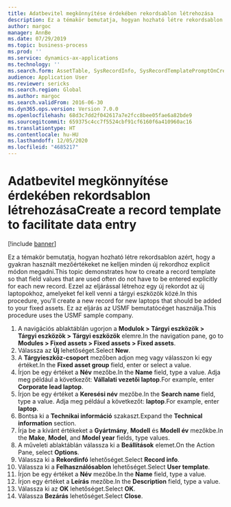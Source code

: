 ```yaml
---
title: Adatbevitel megkönnyítése érdekében rekordsablon létrehozása
description: Ez a témakör bemutatja, hogyan hozható létre rekordsablon azért, hogy a gyakran használt mezőértékeket ne kelljen minden új rekordhoz explicit módon megadni.
author: margoc
manager: AnnBe
ms.date: 07/29/2019
ms.topic: business-process
ms.prod: ''
ms.service: dynamics-ax-applications
ms.technology: ''
ms.search.form: AssetTable, SysRecordInfo, SysRecordTemplatePromptOnCreate
audience: Application User
ms.reviewer: sericks
ms.search.region: Global
ms.author: margoc
ms.search.validFrom: 2016-06-30
ms.dyn365.ops.version: Version 7.0.0
ms.openlocfilehash: 68d3c7dd2f042617a7e2fcc8bee05fae6a82bde9
ms.sourcegitcommit: 659375c4cc7f5524cbf91cf6160f6a410960ac16
ms.translationtype: HT
ms.contentlocale: hu-HU
ms.lasthandoff: 12/05/2020
ms.locfileid: "4685217"
---
```

# <a name="create-a-record-template-to-facilitate-data-entry"></a><span data-ttu-id="fe290-103">Adatbevitel megkönnyítése érdekében rekordsablon létrehozása</span><span class="sxs-lookup"><span data-stu-id="fe290-103">Create a record template to facilitate data entry</span></span>

[!include [banner](../../includes/banner.md)]

<span data-ttu-id="fe290-104">Ez a témakör bemutatja, hogyan hozható létre rekordsablon azért, hogy a gyakran használt mezőértékeket ne kelljen minden új rekordhoz explicit módon megadni.</span><span class="sxs-lookup"><span data-stu-id="fe290-104">This topic demonstrates how to create a record template so that field values that are used often do not have to be entered explicitly for each new record.</span></span> <span data-ttu-id="fe290-105">Ezzel az eljárással létrehoz egy új rekordot az új laptopokhoz, amelyeket fel kell venni a tárgyi eszközök közé.</span><span class="sxs-lookup"><span data-stu-id="fe290-105">In this procedure, you'll create a new record for new laptops that should be added to your fixed assets.</span></span> <span data-ttu-id="fe290-106">Ez az eljárás az USMF bemutatócéget használja.</span><span class="sxs-lookup"><span data-stu-id="fe290-106">This procedure uses the USMF sample company.</span></span>

1. <span data-ttu-id="fe290-107">A navigációs ablaktáblán ugorjon a **Modulok > Tárgyi eszközök > Tárgyi eszközök > Tárgyi eszközök** elemre.</span><span class="sxs-lookup"><span data-stu-id="fe290-107">In the navigation pane, go to **Modules > Fixed assets > Fixed assets > Fixed assets**.</span></span>
2. <span data-ttu-id="fe290-108">Válassza az **Új** lehetőséget.</span><span class="sxs-lookup"><span data-stu-id="fe290-108">Select **New**.</span></span>
3. <span data-ttu-id="fe290-109">A **Tárgyieszköz-csoport** mezőben adjon meg vagy válasszon ki egy értéket.</span><span class="sxs-lookup"><span data-stu-id="fe290-109">In the **Fixed asset group** field, enter or select a value.</span></span>
4. <span data-ttu-id="fe290-110">Írjon be egy értéket a **Név** mezőbe.</span><span class="sxs-lookup"><span data-stu-id="fe290-110">In the **Name** field, type a value.</span></span> <span data-ttu-id="fe290-111">Adja meg például a következőt: **Vállalati vezetői laptop**.</span><span class="sxs-lookup"><span data-stu-id="fe290-111">For example, enter **Corporate lead laptop**.</span></span>  
5. <span data-ttu-id="fe290-112">Írjon be egy értéket a **Keresési név** mezőbe.</span><span class="sxs-lookup"><span data-stu-id="fe290-112">In the **Search name** field, type a value.</span></span> <span data-ttu-id="fe290-113">Adja meg például a következőt: **laptop**.</span><span class="sxs-lookup"><span data-stu-id="fe290-113">For example, enter **laptop**.</span></span>  
6. <span data-ttu-id="fe290-114">Bontsa ki a **Technikai információ** szakaszt.</span><span class="sxs-lookup"><span data-stu-id="fe290-114">Expand the **Technical information** section.</span></span>
7. <span data-ttu-id="fe290-115">Írja be a kívánt értékeket a **Gyártmány**, **Modell** és **Modell év** mezőkbe.</span><span class="sxs-lookup"><span data-stu-id="fe290-115">In the **Make**, **Model**, and **Model year** fields, type values.</span></span>
8. <span data-ttu-id="fe290-116">A műveleti ablaktáblán válassza ki a **Beállítások** elemet.</span><span class="sxs-lookup"><span data-stu-id="fe290-116">On the Action Pane, select **Options**.</span></span>
9. <span data-ttu-id="fe290-117">Válassza ki a **Rekordinfó** lehetőséget.</span><span class="sxs-lookup"><span data-stu-id="fe290-117">Select **Record info**.</span></span>
10. <span data-ttu-id="fe290-118">Válassza ki a **Felhasználósablon** lehetőséget.</span><span class="sxs-lookup"><span data-stu-id="fe290-118">Select **User template**.</span></span>
11. <span data-ttu-id="fe290-119">Írjon be egy értéket a **Név** mezőbe.</span><span class="sxs-lookup"><span data-stu-id="fe290-119">In the **Name** field, type a value.</span></span>
12. <span data-ttu-id="fe290-120">Írjon egy értéket a **Leírás** mezőbe.</span><span class="sxs-lookup"><span data-stu-id="fe290-120">In the **Description** field, type a value.</span></span>
13. <span data-ttu-id="fe290-121">Válassza ki az **OK** lehetőséget.</span><span class="sxs-lookup"><span data-stu-id="fe290-121">Select **OK**.</span></span>
14. <span data-ttu-id="fe290-122">Válassza **Bezárás** lehetőséget.</span><span class="sxs-lookup"><span data-stu-id="fe290-122">Select **Close**.</span></span>


